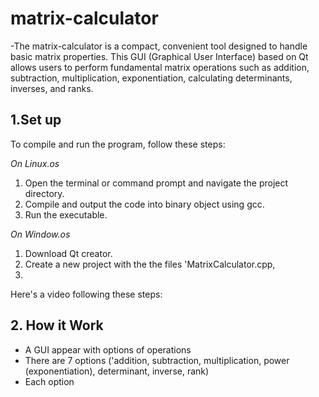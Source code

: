 # matrix-calculator
-The matrix-calculator is a compact, convenient tool designed to handle basic matrix properties. This GUI (Graphical User Interface) based on Qt allows users to perform fundamental matrix operations such as addition, subtraction, multiplication, exponentiation, calculating determinants, inverses, and ranks.
## 1.Set up
To compile and run the program, follow these steps:
 
 *On Linux.os*
  1. Open the terminal or command prompt and navigate the project directory.
  2. Compile and output the code into binary object using gcc.
  3. Run the executable.
 
 *On Window.os*
  1.  Download Qt creator.
  2.  Create a new project with the the files 'MatrixCalculator.cpp, 
  3.  
Here's a video following these steps:

## 2. How it Work
  * A GUI appear with options of operations
  * There are 7 options ('addition, subtraction, multiplication, power (exponentiation), determinant, inverse, rank)
  * Each option 
